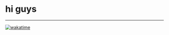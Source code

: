 # hi guys

---

[![wakatime](https://wakatime.com/badge/user/018ea19c-a583-4fbd-94f0-f7a52ff6cbc9/project/b61c7fe2-c6e4-436c-8d49-60f21f7cfab8.svg)](https://wakatime.com/badge/user/018ea19c-a583-4fbd-94f0-f7a52ff6cbc9/project/b61c7fe2-c6e4-436c-8d49-60f21f7cfab8?style=for-the-badge)
